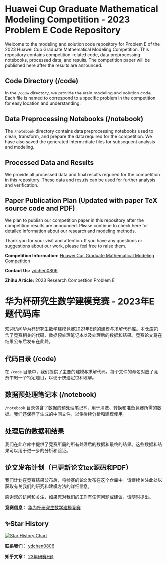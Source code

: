 # Huawei Cup Graduate Mathematical Modeling Competition - 2023 Problem E Code Repository

Welcome to the modeling and solution code repository for Problem E of the 2023 Huawei Cup Graduate Mathematical Modeling Competition. This repository contains competition-related code, data preprocessing notebooks, processed data, and results. The competition paper will be published here after the results are announced.

## Code Directory (/code)

In the `/code` directory, we provide the main modeling and solution code. Each file is named to correspond to a specific problem in the competition for easy location and understanding.

## Data Preprocessing Notebooks (/notebook)

The `/notebook` directory contains data preprocessing notebooks used to clean, transform, and prepare the data required for the competition. We have also saved the generated intermediate files for subsequent analysis and modeling.

## Processed Data and Results

We provide all processed data and final results required for the competition in this repository. These data and results can be used for further analysis and verification.

## Paper Publication Plan (Updated with paper TeX source code and PDF)

We plan to publish our competition paper in this repository after the competition results are announced. Please continue to check here for detailed information about our research and modeling methods.

Thank you for your visit and attention. If you have any questions or suggestions about our work, please feel free to raise them.

**Competition Information:** [Huawei Cup Graduate Mathematical Modeling Competition](https://cpipc.acge.org.cn/cw/hp/2c9088a5696cbf370169a3f8101510bd)

**Contact Us:** [ydchen0806](https://github.com/ydchen0806)

**Zhihu Article:** [2023 Research Competition Problem E](https://zhuanlan.zhihu.com/p/660464502)

# 华为杯研究生数学建模竞赛 - 2023年E题代码库

欢迎访问华为杯研究生数学建模竞赛2023年E题的建模与求解代码库。本仓库包含了竞赛相关的代码、数据预处理笔记本以及处理后的数据和结果。竞赛论文将在结果公布后发布在此处。

## 代码目录 (/code)

在 `/code` 目录中，我们提供了主要的建模与求解代码。每个文件的命名对应了竞赛中的一个特定题目，以便于快速定位和理解。

## 数据预处理笔记本 (/notebook)

`/notebook` 目录包含了数据的预处理笔记本，用于清洗、转换和准备竞赛所需的数据。我们还保存了生成的中间文件，以供后续分析和建模使用。

## 处理后的数据和结果

我们在此仓库中提供了竞赛所需的所有处理后的数据和最终的结果。这些数据和结果可以用于进一步的分析和验证。

## 论文发布计划（已更新论文tex源码和PDF）

我们计划在竞赛结果公布后，将参赛的论文发布在这个仓库中。请继续关注此处以获取有关我们的研究和建模方法的详细信息。

感谢您的访问和关注，如果您对我们的工作有任何问题或建议，请随时提出。

**竞赛信息：** [华为杯研究生数学建模竞赛](https://cpipc.acge.org.cn/cw/hp/2c9088a5696cbf370169a3f8101510bd)

## ✨Star History

[![Star History Chart](https://api.star-history.com/svg?repos=ydchen0806/23yansaiE&type=Date)](https://star-history.com/#ydchen0806/23yansaiE&Date)

**联系我们：** [ydchen0806](https://github.com/ydchen0806)

**知乎文章：** [23年研赛E题](https://zhuanlan.zhihu.com/p/660464502)
